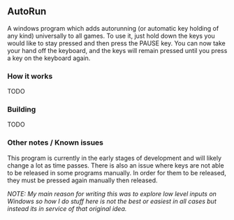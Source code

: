 AutoRun
--------
A windows program which adds autorunning (or automatic key holding of any kind) universally
to all games. To use it, just hold down the keys you would like to stay pressed and then
press the PAUSE key. You can now take your hand off the keyboard, and the keys will remain
pressed until you press a key on the keyboard again.

### How it works
TODO

### Building
TODO

### Other notes / Known issues
This program is currently in the early stages of development and will likely change a lot
as time passes. There is also an issue where keys are not able to be released in some
programs manually. In order for them to be released, they must be pressed again manually
then released.

*NOTE: My main reason for writing this was to explore low level inputs on Windows so how
I do stuff here is not the best or easiest in all cases but instead its in service of 
that original idea.*